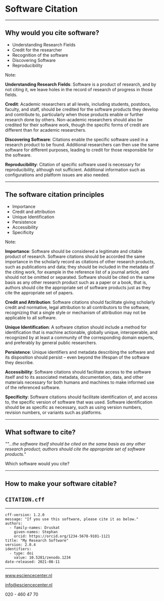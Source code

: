<!-- .slide: data-state="title" -->

# Software Citation

---

<!-- .slide: data-state="standard" -->

## Why would you cite software?
- Understanding Research Fields
- Credit for the researcher
- Recognition of the software
- Discovering Software
- Reproducibility


Note:

**Understanding Research Fields**: Software is a product of research, and by not citing it, we leave holes in the record of research of progress in those fields.

**Credit**: Academic researchers at all levels, including students, postdocs, faculty, and staff, should be credited for the software products they develop and contribute to, particularly when those products enable or further research done by others. Non-academic researchers should also be credited for their software work, though the specific forms of credit are different than for academic researchers.

**Discovering Software**: Citations enable the specific software used in a research product to be found. Additional researchers can then use the same software for different purposes, leading to credit for those responsible for the software.

**Reproducibility**: Citation of specific software used is necessary for reproducibility, although not sufficient. Additional information such as configurations and platform issues are also needed.

---

<!-- .slide: data-state="standard" -->
## The software citation principles

- Importance
- Credit and attribution
- Unique Identification
- Persistence
- Accessibility
- Specificity



Note:

**Importance**: Software should be considered a legitimate and citable product of research. Software citations should be accorded the same importance in the scholarly record as citations of other research products, such as publications and data; they should be included in the metadata of the citing work, for example in the reference list of a journal article, and should not be omitted or separated. Software should be cited on the same basis as any other research product such as a paper or a book, that is, authors should cite the appropriate set of software products just as they cite the appropriate set of papers.

**Credit and Attribution**: Software citations should facilitate giving scholarly credit and normative, legal attribution to all contributors to the software, recognizing that a single style or mechanism of attribution may not be applicable to all software.

**Unique Identification**: A software citation should include a method for identification that is machine actionable, globally unique, interoperable, and recognized by at least a community of the corresponding domain experts, and preferably by general public researchers.

**Persistence**: Unique identifiers and metadata describing the software and its disposition should persist – even beyond the lifespan of the software they describe.

**Accessibility**: Software citations should facilitate access to the software itself and to its associated metadata, documentation, data, and other materials necessary for both humans and machines to make informed use of the referenced software.

**Specificity**: Software citations should facilitate identification of, and access to, the specific version of software that was used. Software identification should be as specific as necessary, such as using version numbers, revision numbers, or variants such as platforms.

---

<!-- .slide: data-state="standard" -->
## What software to cite?

*""...the software itself should be cited on the same basis as any other research product; authors should cite the appropriate set of software products."*

Which software would you cite?

---

<!-- .slide: data-state="standard" -->
## How to make your software citable?
##  
## `CITATION.cff`

---

<!-- .slide: data-state="standard" -->
```
cff-version: 1.2.0
message: "If you use this software, please cite it as below."
authors:
  - family-names: Druskat
    given-names: Stephan
    orcid: https://orcid.org/1234-5678-9101-1121
title: "My Research Software"
version: 2.0.4
identifiers:
  - type: doi
    value: 10.5281/zenodo.1234
date-released: 2021-08-11
```

---

<!-- .slide: data-state="keepintouch" -->


www.esciencecenter.nl

info@esciencecenter.nl

020 - 460 47 70
